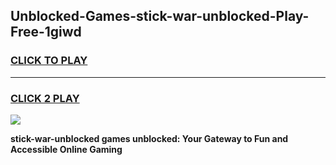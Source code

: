 
## Unblocked-Games-stick-war-unblocked-Play-Free-1giwd
<h3>
<a href="https://premium76.site?title=stick-war-unblocked&ref=17A">CLICK TO PLAY</a></h3>
<hr>

<h3>
<a href="https://premium76.site?title=stick-war-unblocked&ref=17A">CLICK 2 PLAY</a>
  
</h3>

<a href="https://premium76.site?title=stick-war-unblocked&ref=17A"><img src="https://clearcache.store/games.png"></a>


**stick-war-unblocked games unblocked: Your Gateway to Fun and Accessible Online Gaming**
